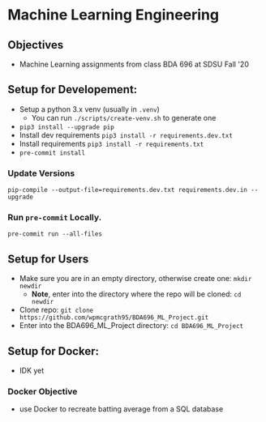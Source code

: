 # Machine Learning Engineering

## Objectives

- Machine Learning assignments from class BDA 696 at SDSU Fall '20

## Setup for Developement:

- Setup a python 3.x venv (usually in `.venv`)
  - You can run `./scripts/create-venv.sh` to generate one
- `pip3 install --upgrade pip`
- Install dev requirements `pip3 install -r requirements.dev.txt`
- Install requirements `pip3 install -r requirements.txt`
- `pre-commit install`

### Update Versions

`pip-compile --output-file=requirements.dev.txt requirements.dev.in --upgrade`

### Run `pre-commit` Locally.

`pre-commit run --all-files`

## Setup for Users

- Make sure you are in an empty directory, otherwise create one: `mkdir newdir`
  - **Note**, enter into the directory where the repo will be cloned: `cd newdir`
- Clone repo: `git clone https://github.com/wpmcgrath95/BDA696_ML_Project.git`
- Enter into the BDA696_ML_Project directory: `cd BDA696_ML_Project`

## Setup for Docker:

- IDK yet

### Docker Objective

- use Docker to recreate batting average from a SQL database

